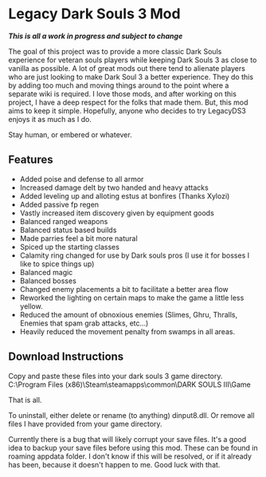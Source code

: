 # Legacy Dark Souls 3 Mod
***This is all a work in progress and subject to change***

The goal of this project was to provide a more classic Dark Souls
experience for veteran souls players while keeping Dark Souls 3
as close to vanilla as possible. A lot of great mods out there tend to
alienate players who are just looking to make Dark Soul 3 a better experience.
They do this by adding too much and moving things around to the point where
a separate wiki is required. I love those mods, and after working on this project,
I have a deep respect for the folks that made them. But, this mod aims to keep it simple.
Hopefully, anyone who decides to try LegacyDS3 enjoys it as much as I do.

Stay human, or embered or whatever.

## Features

+ Added poise and defense to all armor
+ Increased damage delt by two handed and heavy attacks
+ Added leveling up and alloting estus at bonfires (Thanks Xylozi)
+ Added passive fp regen
+ Vastly increased item discovery given by equipment goods
+ Balanced ranged weapons
+ Balanced status based builds
+ Made parries feel a bit more natural
+ Spiced up the starting classes
+ Calamity ring changed for use by Dark souls pros (I use it for bosses I like to spice things up)
+ Balanced magic
+ Balanced bosses
+ Changed enemy placements a bit to facilitate a better area flow
+ Reworked the lighting on certain maps to make the game a little less yellow.
+ Reduced the amount of obnoxious enemies (Slimes, Ghru, Thralls, Enemies that spam grab attacks, etc...)
+ Heavily reduced the movement penalty from swamps in all areas.

## Download Instructions

Copy and paste these files into your dark souls 3 game directory.
C:\Program Files (x86)\Steam\steamapps\common\DARK SOULS III\Game

That is all.

To uninstall, either delete or rename (to anything) dinput8.dll.
Or remove all files I have provided from your game directory.

Currently there is a bug that will likely corrupt your save files. 
It's a good idea to backup your save files before using this mod.
These can be found in roaming appdata folder.
I don't know if this will be resolved, or if it already has been, because it doesn't happen to me.
Good luck with that.
